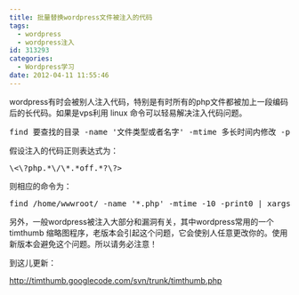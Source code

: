 ```yaml
---
title: 批量替换wordpress文件被注入的代码
tags:
  - wordpress
  - wordpress注入
id: 313293
categories:
  - Wordpress学习
date: 2012-04-11 11:55:46
---
```


wordpress有时会被别人注入代码，特别是有时所有的php文件都被加上一段编码后的长代码。如果是vps利用 linux 命令可以轻易解决注入代码问题。
<pre class="brush: php">
find 要查找的目录 -name '文件类型或者名字' -mtime 多长时间内修改 -print0 | xargs -0 perl -pi -e "s/查找的字符/要替换的字符/g"
</pre>
假设注入的代码正则表达式为：
<pre class="brush: php">
\<\?php.*\/\*.*off.*?\?>
</pre>
则相应的命令为：
<pre class="brush: php">
find /home/wwwroot/ -name '*.php' -mtime -10 -print0 | xargs -0 perl -pi -e "s/\<\?php.*\/\*.*off.*?\?>//g"
</pre>

另外，一般wordpress被注入大部分和漏洞有关，其中wordpress常用的一个timthumb 缩略图程序，老版本会引起这个问题，它会使别人任意更改你的。使用新版本会避免这个问题。所以请务必注意！

到这儿更新：

http://timthumb.googlecode.com/svn/trunk/timthumb.php